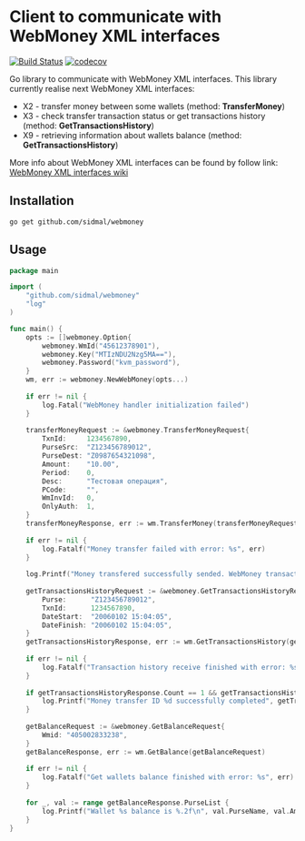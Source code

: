 # Client to communicate with WebMoney XML interfaces 

[![Build Status](https://travis-ci.com/sidmal/webmoney.svg?branch=master)](https://travis-ci.com/sidmal/webmoney) 
[![codecov](https://codecov.io/gh/sidmal/webmoney/branch/master/graph/badge.svg)](https://codecov.io/gh/sidmal/webmoney)

Go library to communicate with WebMoney XML interfaces.
This library currently realise next WebMoney XML interfaces:

* X2 - transfer money between some wallets (method: **TransferMoney**)
* X3 - check transfer transaction status or get transactions history (method: **GetTransactionsHistory**)
* X9 - retrieving information about wallets balance (method: **GetTransactionsHistory**)
    
More info about WebMoney XML interfaces can be found by follow link:  [WebMoney XML interfaces wiki](https://wiki.wmtransfer.com/projects/webmoney/wiki/XML-interfaces)

## Installation 

`go get github.com/sidmal/webmoney`

## Usage

```go
package main

import (
    "github.com/sidmal/webmoney"
    "log"
)

func main() {
    opts := []webmoney.Option{
        webmoney.WmId("45612378901"),
        webmoney.Key("MTIzNDU2Nzg5MA=="),
        webmoney.Password("kvm_password"),
    }
    wm, err := webmoney.NewWebMoney(opts...)
    
    if err != nil {
        log.Fatal("WebMoney handler initialization failed")
    }
    
    transferMoneyRequest := &webmoney.TransferMoneyRequest{
        TxnId:     1234567890,
        PurseSrc:  "Z123456789012",
        PurseDest: "Z0987654321098",
        Amount:    "10.00",
        Period:    0,
        Desc:      "Тестовая операция",
        PCode:     "",
        WmInvId:   0,
        OnlyAuth:  1,
    }
    transferMoneyResponse, err := wm.TransferMoney(transferMoneyRequest)
    
    if err != nil {
        log.Fatalf("Money transfer failed with error: %s", err)
    }
    
    log.Printf("Money transfered successfully sended. WebMoney transaction ID: %s", transferMoneyResponse.Id)
    
    getTransactionsHistoryRequest := &webmoney.GetTransactionsHistoryRequest{
        Purse:      "Z123456789012",
        TxnId:      1234567890,
        DateStart:  "20060102 15:04:05",
        DateFinish: "20060102 15:04:05",
    }
    getTransactionsHistoryResponse, err := wm.GetTransactionsHistory(getTransactionsHistoryRequest)
    
    if err != nil {
        log.Fatalf("Transaction history receive finished with error: %s", err)
    }
    
    if getTransactionsHistoryResponse.Count == 1 && getTransactionsHistoryResponse.OperationList[0].DateCrt != "" {
        log.Printf("Money transfer ID %d successfully completed", getTransactionsHistoryResponse.OperationList[0].TxnId)
    }
    
    getBalanceRequest := &webmoney.GetBalanceRequest{
        Wmid: "405002833238",
    }
    getBalanceResponse, err := wm.GetBalance(getBalanceRequest)
    
    if err != nil {
        log.Fatalf("Get wallets balance finished with error: %s", err)
    }
    
    for _, val := range getBalanceResponse.PurseList {
        log.Printf("Wallet %s balance is %.2f\n", val.PurseName, val.Amount)
    }
}
```

